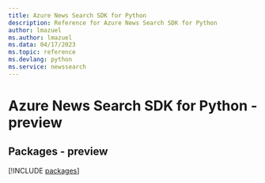 ```yaml
---
title: Azure News Search SDK for Python
description: Reference for Azure News Search SDK for Python
author: lmazuel
ms.author: lmazuel
ms.data: 04/17/2023
ms.topic: reference
ms.devlang: python
ms.service: newssearch
---
```

# Azure News Search SDK for Python - preview
## Packages - preview
[!INCLUDE [packages](news-search-index.md)]